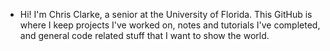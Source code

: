 - Hi! I'm Chris Clarke, a senior at the University of Florida. This GitHub is where I keep projects I've worked on, notes and tutorials I've completed, and general code related stuff that I want to show the world.

<!---
chrisclarke01/chrisclarke01 is a ✨ special ✨ repository because its `README.md` (this file) appears on your GitHub profile.
You can click the Preview link to take a look at your changes.
--->
